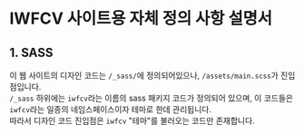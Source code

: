 # IWFCV 사이트용 자체 정의 사항 설명서
## 1. SASS
이 웹 사이트의 디자인 코드는 `/_sass/`에 정의되어있으나, `/assets/main.scss`가 진입점입니다.  
`/_sass` 하위에는 `iwfcv`라는 이름의 sass 패키지 코드가 정의되어 있으며, 이 코드들은 `iwfcv`라는 일종의 네임스페이스이자 테마로 한데 관리됩니다.  
따라서 디자인 코드 진입점은 `iwfcv` "테마"를 불러오는 코드만 존재합니다.  
